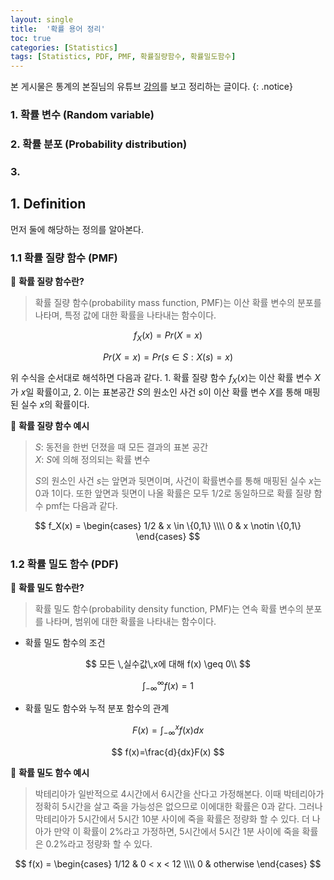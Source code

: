 ```yaml
---
layout: single
title:  '확률 용어 정리'
toc: true
categories: [Statistics]
tags: [Statistics, PDF, PMF, 확률질량함수, 확률밀도함수]
---
```


본 게시물은 통계의 본질님의 유튜브 [강의](https://www.youtube.com/watch?v=_jG3FQkprgo)를 보고 정리하는 글이다.
{: .notice}

### 1. 확률 변수 (Random variable)

### 2. 확률 분포 (Probability distribution)

### 3. 

## 1. Definition

먼저 둘에 해당하는 정의를 알아본다.

### 1.1 확률 질량 함수 (PMF)

👀 **확률 질량 함수란?**

>  확률 질량 함수(probability mass function, PMF)는 이산 확률 변수의 분포를 나타며, 특정 값에 대한 확률을 나타내는 함수이다.

$$
f_X(x) = Pr(X=x)
$$

$$
Pr(X=x) = Pr({s \in S : X(s) = x})
$$

위 수식을 순서대로 해석하면 다음과 같다. 1. 확률 질량 함수 $f_X(x)$는 이산 확률 변수 $X$가 $x$일 확률이고, 2. 이는 표본공간 $S$의 원소인 사건 $s$이 이산 확률 변수 $X$를 통해 매핑된 실수 $x$의 확률이다.

📍 **확률 질량 함수 예시**

> $S$: 동전을 한번 던졌을 때 모든 결과의 표본 공간<br>$X$: $S$에 의해 정의되는 확률 변수
>
> $S$의 원소인 사건 $s$는 앞면과 뒷면이며, 사건이 확률변수를 통해 매핑된 실수 $x$는 0과 1이다. 또한 앞면과 뒷면이 나올 확률은 모두 $1/2$로 동일하므로 확률 질량 함수 pmf는 다음과 같다.

$$
f_X(x) = \begin{cases}  1/2 & x \in \{0,1\} \\\\  0 & x \notin \{0,1\} \end{cases}
$$

### 1.2 확률 밀도 함수 (PDF)

👀 **확률 밀도 함수란?**

> 확률 밀도 함수(probability density function, PMF)는 연속 확률 변수의 분포를 나타며, 범위에 대한 확률을 나타내는 함수이다.

- 확률 밀도 함수의 조건

$$
모든 \,실수값\,x에 대해 f(x) \geq 0\\
$$

$$
\int_{-\infty}^{\infty}f(x) = 1
$$

- 확률 밀도 함수와 누적 분포 함수의 관계

$$
F(x) = \int_{-\infty}^{x}f(x)dx
$$

$$
f(x)=\frac{d}{dx}F(x)
$$

📍 **확률 밀도 함수 예시**

> 박테리아가 일반적으로 4시간에서 6시간을 산다고 가정해본다. 이때 박테리아가 정확히 5시간을 살고 죽을 가능성은 없으므로 이에대한 확률은 0과 같다. 그러나 막테리아가 5시간에서 5시간 10분 사이에 죽을 확률은 정량화 할 수 있다. 더 나아가 만약 이 확률이 2%라고 가정하면, 5시간에서 5시간 1분 사이에 죽을 확률은 0.2%라고 정량화 할 수 있다.

$$
f(x) = \begin{cases}  1/12 & 0 < x < 12 \\\\  0 & otherwise \end{cases}
$$

 
